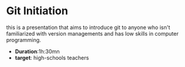 # Git Initiation  
this is a presentation that aims to introduce git to anyone who isn't familiarized with version managements and has low skills in computer programming. 

- **Duration**:1h:30mn 
- **target**: high-schools teachers 
